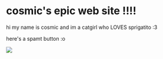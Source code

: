 <h1 color: #e0005b>cosmic's epic web site !!!!</h1>

<p>hi my name is cosmic and im a catgirl who LOVES sprigatito :3</p>

<p>here's a spamt button :o</p>
<img src="https://cdn.discordapp.com/attachments/896946071501144065/1047343647097626704/transfer_kromer_now.gif">
